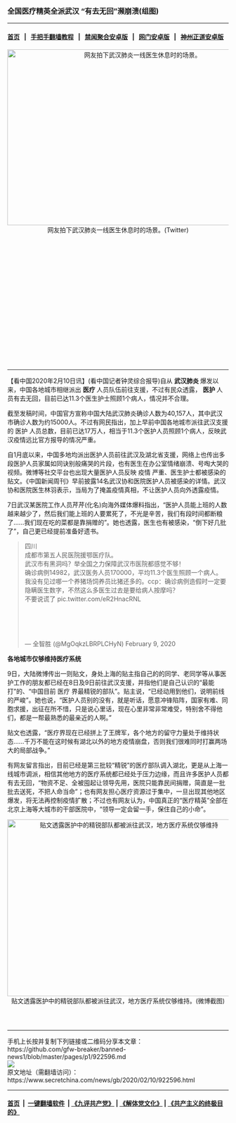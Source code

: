 ### 全国医疗精英全派武汉 “有去无回”濒崩溃(组图)
------------------------

#### [首页](https://github.com/gfw-breaker/banned-news1/blob/master/README.md) &nbsp;&nbsp;|&nbsp;&nbsp; [手把手翻墙教程](https://github.com/gfw-breaker/guides/wiki) &nbsp;&nbsp;|&nbsp;&nbsp; [禁闻聚合安卓版](https://github.com/gfw-breaker/bn-android) &nbsp;&nbsp;|&nbsp;&nbsp; [网门安卓版](https://github.com/oGate2/oGate) &nbsp;&nbsp;|&nbsp;&nbsp; [神州正道安卓版](https://github.com/SzzdOgate/update) 



<div class="article_right" style="fone-color:#000">
 <p style="text-align: center;">
  <img alt="网友拍下武汉肺炎一线医生休息时的场景。" src="https://img3.secretchina.com/pic/2020/2-1/p2617711a967447982-ss.jpg" style="height:400px; width:600px"/>
  <br>
   网友拍下武汉肺炎一线医生休息时的场景。(Twitter)
   <span id="hideid" name="hideid" style="color:red;display:none;">
    <span href="https://www.secretchina.com">
    </span>
   </span>
  </br>
 </p>
 <div id="txt-mid1-t21-2017">
  <ins class="adsbygoogle" data-ad-client="ca-pub-1276641434651360" data-ad-slot="2451032099" style="display:inline-block;width:336px;height:280px">
  </ins>
  

---


  </div>
 </div>
 <p>
  【看中国2020年2月10日讯】(看中国记者钟灵综合报导)自从
  <strong>
   <span href="https://www.secretchina.com/news/gb/tag/武汉肺炎" target="_blank">
    武汉肺炎
   </span>
  </strong>
  爆发以来，中国各地城市相继派出
  <strong>
   医疗
  </strong>
  人员队伍前往支援，不过有民众透露，
  <strong>
   医护
  </strong>
  人员有去无回，目前已达11.3个医生护士照顾1个病人，情况并不合理。
  <span id="hideid" name="hideid" style="color:red;display:none;">
   <span href="https://www.secretchina.com">
   </span>
  </span>
 </p>
 <p>
  截至发稿时间，中国官方宣称中国大陆武汉肺炎确诊人数为40,157人，其中武汉市确诊人数为约15000人。不过有网民指出，加上早前中国各地城市派往武汉支援的
  <span href="https://www.secretchina.com/news/gb/tag/医护" target="_blank">
   医护
  </span>
  人员总数，目前已达17万人，相当于11.3个医护人员照顾1个病人，反映武汉疫情远比官方报导的情况严重。
 </p>
 <p>
  自1月底以来，中国多地均派出医护人员前往武汉及湖北省支援，网络上也传出多段医护人员家属如同诀别般痛哭的片段，也有医生在办公室情绪崩溃、号啕大哭的视频。微博等社交平台也出现大量医护人员反映
  <span href="https://www.secretchina.com/news/gb/tag/疫情" target="_blank">
   疫情
  </span>
  严重、医生护士都被感染的贴文。《中国新闻周刊》早前披露14名武汉协和医院医护人员被感染的详情。武汉协和医院医生林羽表示，当局为了掩盖疫情真相，不让医护人员向外透露疫情。
 </p>
 <p>
  7日武汉某医院工作人员芹芹(化名)向海外媒体爆料指出，“医护人员能上班的人数越来越少了，然后我们能上班的人要累死了，不光是辛苦，我们有段时间都断粮了......我们现在吃的菜都是靠捐赠的”。她也透露，医生也有被感染，“倒下好几批了”，自己更已经提前准备好遗书。
 </p>
 <blockquote class="twitter-tweet">
  <p dir="ltr" lang="zh">
   四川
   <br>
    成都市第五人民医院援鄂医疗队。
    <br>
     武汉市有黑洞吗？举全国之力保障武汉市医院都感觉不够！
     <br>
      确诊病例14982，武汉医务人员170000，平均11.3个医生照顾一个病人。
      <br>
       我没有见过哪一个养猪场饲养员比猪还多的。ccp：确诊病例造假时一定要隐瞒医生数字，不然这么多医生过去是要给病人按摩吗？
       <br>
        不要说谎了
        <span href="https://t.co/eR2HnacRNL">
         pic.twitter.com/eR2HnacRNL
        </span>
       </br>
      </br>
     </br>
    </br>
   </br>
  </p>
  — 全智胜 (@MgOqkzLBRPLCHyN)
  <span href="https://twitter.com/MgOqkzLBRPLCHyN/status/1226485714704949249?ref_src=twsrc%5Etfw">
   February 9, 2020
  </span>
 </blockquote>
 <p>
  <strong>
   各地城市仅够维持医疗系统
  </strong>
 </p>
 <p>
  9日，大陆微博传出一则贴文，身处上海的贴主指自己的的同学、老同学等从事医护工作的朋友都已经在8日及9日前往武汉支援，并指他们是自己认识的“最能打”的、“中国目前
  <span href="https://www.secretchina.com/news/gb/tag/医疗" target="_blank">
   医疗
  </span>
  界最精锐的部队”。贴主说，“已经动用到他们，说明前线的严峻”。她也说，“医护人员别的没有，就是听话，愿意冲锋陷阵，国家有难、同胞求援，出征在所不惜，只是说心里话，现在心里非常非常难受，特别舍不得他们，都是一帮最熟悉的最亲近的人啊。”
 </p>
 <p>
  贴文也透露，“医疗界现在已经拼上了王牌军，各个地方的留守力量处于维持状态......千万不能在这时候有湖北以外的地方疫情崩盘，否则我们很难同时打赢两场大的局部战争。”
 </p>
 <p>
  有网友留言指出，目前已经是第三批较“精锐”的医疗部队调入湖北，更是从上海一线城市调派，相信其他地方的医疗系统都已经处于压力边缘，而且许多医护人员都有去无回，“物资不足、全被囤起让领导先用，医院只能靠民间捐赠，简直是一批批去送死，不把人命当命”；也有网友担心医疗资源过于集中，一旦出现其他地区爆发，将无法再控制疫情扩散；不过也有网友认为，中国真正的“医疗精英”全部在北京上海等大城市的干部医院中，“领导一定会留一手，保住自己的小命”。
 </p>
 <p style="text-align: center;">
  <img alt="贴文透露医护中的精锐部队都被派往武汉，地方医疗系统仅够维持" src="https://img3.secretchina.com/pic/2020/2-10/p2624211a560271667-ss.jpg" style="height:402px; width:538px"/>
  <br>
   贴文透露医护中的精锐部队都被派往武汉，地方医疗系统仅够维持。(微博截图)
   <center>
    <div>
     <div id="txt-mid2-t22-2017" style="display: block;  max-height: 351px;  overflow: hidden;">
      <div id="SC-21xxx">
      </div>
      <ins class="adsbygoogle" data-ad-client="ca-pub-1276641434651360" data-ad-format="auto" data-ad-slot="4301710469" data-full-width-responsive="true" style="display:block">
      </ins>
     </div>
    </div>
   </center>
   <div style="padding-top:12px;">
   </div>
  </br>
 </p>
</div>

<hr/>
手机上长按并复制下列链接或二维码分享本文章：<br/>
https://github.com/gfw-breaker/banned-news1/blob/master/pages/p1/922596.md <br/>
<a href='https://github.com/gfw-breaker/banned-news1/blob/master/pages/p1/922596.md'><img src='https://github.com/gfw-breaker/banned-news1/blob/master/pages/p1/922596.md.png'/></a> <br/>
原文地址（需翻墙访问）：https://www.secretchina.com/news/gb/2020/02/10/922596.html


------------------------
#### [首页](https://github.com/gfw-breaker/banned-news1/blob/master/README.md) &nbsp;|&nbsp; [一键翻墙软件](https://github.com/gfw-breaker/nogfw/blob/master/README.md) &nbsp;| [《九评共产党》](https://github.com/gfw-breaker/9ping.md/blob/master/README.md#九评之一评共产党是什么) | [《解体党文化》](https://github.com/gfw-breaker/jtdwh.md/blob/master/README.md) | [《共产主义的终极目的》](https://github.com/gfw-breaker/gczydzjmd.md/blob/master/README.md)


<img src='http://gfw-breaker.win/banned-news/pages/p1/922596.md' width='0px' height='0px'/>